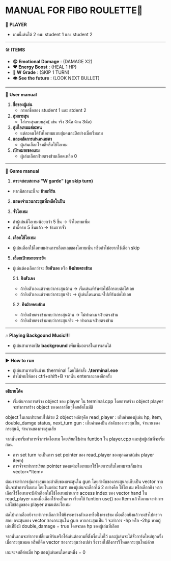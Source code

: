 # MANUAL FOR FIBO ROULETTE🔫
👥 **PLAYER**
- เกมนี้เล่นได้ 2 คน: student 1 และ student 2
***
🛠️ **ITEMS**
- **😡 Emotional Damage** : (DAMAGE X2)
- **❤️ Energy Boost**     : (HEAL 1 HP)
- **📄 W Grade**          : (SKIP 1 TURN)
- **👁️ See the future**   : (LOOK NEXT BULLET)

***
📄 **User manual**
1. **ชื่อของผู้เล่น**
   - กรอกชื่อของ student 1 และ stdent 2
2. **สุ่มกระสุน**
   - ใส่กระสุนแบบสุ่ม( เช่น จริง 3นัด ด้าน 3นัด)
3. **สุ่มไอเทมแต่ละคน**
   - แต่ละคนได้รับไอเทมแบบสุ่มคนละ3อย่างเมื่อเริ่มเกม
4. **และผลัดการเล่นคนละตา**
   - ผู้เล่นเลือกโจมตีหรือใช้ไอเทม
4. **เป้าหมายของเกม**
   - ผู้เล่นเลือกฝ่ายตรงข้ามเลือดเหลือ 0
***

🔁  **Game manual**
1. **ตรวจสอบสถานะ "W garde" (ถูก skip turn)**
  - หากมีสถานะนี้จะ **ข้ามเทิร์น**
2. **แสดงจำนวนกระสุนที่เหลือในปืน**

3. **จั่วไอเทม**
  - ถ้าผู้เล่นมีไอเทมน้อยกว่า 5 ชิ้น → จั่วไอเทมเพิ่ม
  - ถ้ามีครบ 5 ชิ้นแล้ว → ข้ามการจั่ว

4. **เลือกใช้ไอเทม**
  - ผู้เล่นเลือกใช้ไอเทมผ่านการเลือกเลขของไอเทมนั้น หรือถ้าไม่อยากใช้เลือก skip

5. **เลือกเป้าหมายการยิง**
 - ผู้เล่นต้องเลือกว่าจะ **ยิงตัวเอง** หรือ **ยิงฝ่ายตรงข้าม**

   5.1. **ยิงตัวเอง**
   - ถ้ายิงตัวเองแล้วพบว่ากระสุนด้าน → เริ่มเล่นเทิร์นต่อไปอีกรอบต่อได้เลย
   - ถ้ายิงตัวเองแล้วพบว่ากระสุนจริง → ผู้เล่นโดนดาเมจไปเทิร์นต่อไปเลย
    
    5.2. **ยิงฝ่ายครงข้าม**
   - ถ้ายิงฝ่ายตรงข้ามพบว่ากระสุนด้าน → ไม่ทำดาเมจฝ่ายตรงข้าม
   - ถ้ายิงฝ่ายตรงข้ามพบว่ากระสุนจริง → ทำดาเมจฝ่ายตรงข้าม
***
🎶  **Playing Backgound Music!!!**
- ผู้เล่นสามารถเปิด **background** เพิ่มเพิ่มอถรสในการเล่นได้ 
***
▶️  **How to run**
- ผู้เล่นสามารถรันผ่าน therminal โดยใช้คำสั่ง **.\terminal.exe**
- ถ้าไม่พบให้ลอง ctrl+shift+B จากนั้น enterและลองอีกครั้ง 
***

**อธิบายโค้ด**
- เริ่มต้นจากการสร้าง object ของ player ใน terminal.cpp โดยการสร้าง object player จะทำการสร้าง object ของคลาสอื่นๆโดยอัตโนมัติ

object ในเกมประกอบไปด้วย 2 object หลักๆคือ
read_player : เก็บค่าของผู้เล่น hp, item, double_damge status, next_turn
gun : เก็บค่าของปืน ลำดับของกระสุนปืน, จำนวนของกระสุนดี, จำนวนของกระสุนเสีย

จากนั้นจะเริ่มทำการจั่วการ์ดไอเทม โดยเรียกใช้ผ่าน funtion ใน player.cpp และสุ่มผู้เล่นที่จะเริ่มก่อน
- การ set turn จะเป็นการ set pointer ของ read_player ของทุกคลาส(เช่น player item)
- การจั่วจะทำการเรียก pointer ของแต่ละไอเทมมาใช้โดยการเก็บไอเทมจะเก็บผ่าน vector<*Item>

ต่อมาจะทำการสุ่มกระสุนและลำดับของกระสุนใน gun โดยลำดับของกระสุนจะเก็บเป็น vector 
จากนั้นจะทำการเริ่มเกม โดยในแต่ละ turn ของผู้เล่นจะเลือกได้ 2 อย่างคือ ใช้ไอเทม หรือเลือกยิง
หากเลือกใช้ไอเทมจะมีตัวเลือกให้ใช้ไอเทมผ่านการ access index ของ vector hand ใน read_player
และเมื่อเลือกใช้จะเป็นการ เรียกใช้ funtion use() ของ Item แล้วไอเทมจะทำการแก้ไขข้อมูลของ player ตามแต่ละไอเทม

ต่อไปหากเลือกยิงจะทำการเลือกว่าให้ยิงระหว่างตัวเองหรือฝั่งตรงข้าม
เมื่อเลือกยิงแล้วจะเข้าไปตรวจสอบ กระสุนของ vector ซองกระสุนใน gun หากกระสุนเป็น 1 จะทำการ -hp หรือ -2hp หากผู้เล่นที่ยิงมี double_damage = true โดยจะลด hp ของผู้เล่นที่เลือก

จากนั้นเกมจะทำการเปลี่ยนเทิร์นหรือได้เล่นต่อตามที่ตั้งเงื่อนไขไว้
และผู้เล่นจะได้จั่วการ์ดใหม่ทุกครั้งเมื่อกระสุนหมด หรือก็คือ vector ซองกระสุนว่างเปล่า ซึ่งรวมไปถึงการรีโหลดกระสุนใหม่ด้วย

เกมจะจบก็ต่อเมื่อ hp ของผู้เล่นคนใดคนหนึ่ง = 0

